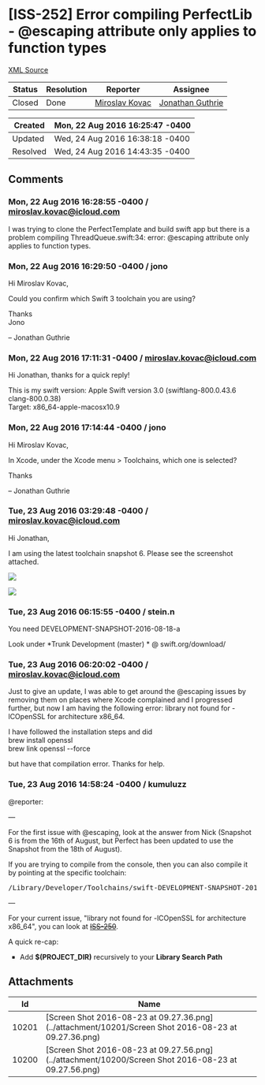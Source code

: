 # [ISS-252] Error compiling PerfectLib - @escaping attribute only applies to function types

[XML Source](./xml/ISS-252.xml)
<p></p>





Status|Resolution|Reporter|Assignee
------|----------|--------|--------
Closed|Done|[Miroslav Kovac](miroslav.kovac@icloud.com)|[Jonathan Guthrie]($jono)





Created|Mon, 22 Aug 2016 16:25:47 -0400
-------|--------------
Updated|Wed, 24 Aug 2016 16:38:18 -0400
Resolved|Wed, 24 Aug 2016 14:43:35 -0400


## Comments




### Mon, 22 Aug 2016 16:28:55 -0400 / miroslav.kovac@icloud.com 

<p><p>I was trying to clone the PerfectTemplate and build swift app but there is a problem compiling ThreadQueue.swift:34: error: @escaping attribute only applies to function types.</p></p>


### Mon, 22 Aug 2016 16:29:50 -0400 / jono 

<p><p>Hi Miroslav Kovac,</p>

<p>Could you confirm which Swift 3 toolchain you are using?</p>

<p>Thanks<br/>
Jono</p>

<p>– Jonathan Guthrie</p></p>


### Mon, 22 Aug 2016 17:11:31 -0400 / miroslav.kovac@icloud.com 

<p><p>Hi Jonathan, thanks for a quick reply!</p>

<p>This is my swift version: Apple Swift version 3.0 (swiftlang-800.0.43.6 clang-800.0.38)<br/>
Target: x86_64-apple-macosx10.9</p></p>


### Mon, 22 Aug 2016 17:14:44 -0400 / jono 

<p><p>Hi Miroslav Kovac,</p>

<p>In Xcode, under the Xcode menu &gt; Toolchains, which one is selected?</p>

<p>Thanks</p>

<p>– Jonathan Guthrie</p></p>


### Tue, 23 Aug 2016 03:29:48 -0400 / miroslav.kovac@icloud.com 

<p><p>Hi Jonathan,</p>

<p>I am using the latest toolchain snapshot 6. Please see the screenshot attached.</p>

<p><span class="image-wrap" style=""><a id="10200_thumb" href="http://jira.perfect.org:8080/secure/attachment/10200/10200_Screen+Shot+2016-08-23+at+09.27.56.png" title="Screen Shot 2016-08-23 at 09.27.56.png" file-preview-type="image" file-preview-id="10200" file-preview-title="Screen Shot 2016-08-23 at 09.27.56.png"><img src="http://jira.perfect.org:8080/secure/thumbnail/10200/_thumb_10200.png" style="border: 0px solid black" /></a></span></p>

<p><span class="image-wrap" style=""><a id="10201_thumb" href="http://jira.perfect.org:8080/secure/attachment/10201/10201_Screen+Shot+2016-08-23+at+09.27.36.png" title="Screen Shot 2016-08-23 at 09.27.36.png" file-preview-type="image" file-preview-id="10201" file-preview-title="Screen Shot 2016-08-23 at 09.27.36.png"><img src="http://jira.perfect.org:8080/secure/thumbnail/10201/_thumb_10201.png" style="border: 0px solid black" /></a></span></p></p>


### Tue, 23 Aug 2016 06:15:55 -0400 / stein.n 

<p><p>You need DEVELOPMENT-SNAPSHOT-2016-08-18-a</p>

<p>Look under *Trunk Development (master) * @ swift.org/download/</p></p>


### Tue, 23 Aug 2016 06:20:02 -0400 / miroslav.kovac@icloud.com 

<p><p>Just to give an update, I was able to get around the @escaping issues by removing them on places where Xcode complained and I progressed further, but now I am having the following error: library not found for -lCOpenSSL for architecture x86_64.</p>

<p>I have followed the installation steps and did<br/>
brew install openssl<br/>
brew link openssl --force</p>

<p>but have that compilation error. Thanks for help.</p></p>


### Tue, 23 Aug 2016 14:58:24 -0400 / kumuluzz 

<p><p>@reporter:</p>

<p>&#8212;</p>

<p>For the first issue with @escaping, look at the answer from Nick (Snapshot 6 is from the 16th of August, but Perfect has been updated to use the Snapshot from the 18th of August).</p>

<p>If you are trying to compile from the console, then you can also compile it by pointing at the specific toolchain:</p>
<div class="code panel" style="border-width: 1px;"><div class="codeContent panelContent">
<pre class="code-java">/Library/Developer/Toolchains/swift-DEVELOPMENT-SNAPSHOT-2016-08-18-a.xctoolchain/usr/bin/swift build
</pre>
</div></div>

<p>&#8212;</p>

<p>For your current issue, "library not found for -lCOpenSSL for architecture x86_64", you can look at <a href="http://jira.perfect.org:8080/browse/ISS-250" title="Include of non-modular header inside framework module &#39;OpenSSL&#39;" class="issue-link" data-issue-key="ISS-250"><del>ISS-250</del></a>. </p>

<p>A quick re-cap:</p>
<ul class="alternate" type="square">
	<li>Add <b>$(PROJECT_DIR)</b> recursively to your <b>Library Search Path</b></li>
</ul>
</p>

## Attachments





Id|Name
------|------------
10201|[Screen Shot 2016-08-23 at 09.27.36.png](../attachment/10201/Screen Shot 2016-08-23 at 09.27.36.png)
10200|[Screen Shot 2016-08-23 at 09.27.56.png](../attachment/10200/Screen Shot 2016-08-23 at 09.27.56.png)

